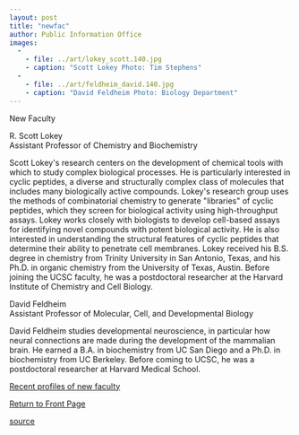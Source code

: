 ```yaml
---
layout: post
title: "newfac"
author: Public Information Office
images:
  -
    - file: ../art/lokey_scott.140.jpg
    - caption: "Scott Lokey Photo: Tim Stephens"
  -
    - file: ../art/feldheim_david.140.jpg
    - caption: "David Feldheim Photo: Biology Department"
---
```


New Faculty

R. Scott Lokey  
Assistant Professor of Chemistry and Biochemistry

Scott Lokey's research centers on the development of chemical tools with which to study complex biological processes. He is particularly interested in cyclic peptides, a diverse and structurally complex class of molecules that includes many biologically active compounds. Lokey's research group uses the methods of combinatorial chemistry to generate "libraries" of cyclic peptides, which they screen for biological activity using high-throughput assays. Lokey works closely with biologists to develop cell-based assays for identifying novel compounds with potent biological activity. He is also interested in understanding the structural features of cyclic peptides that determine their ability to penetrate cell membranes. Lokey received his B.S. degree in chemistry from Trinity University in San Antonio, Texas, and his Ph.D. in organic chemistry from the University of Texas, Austin. Before joining the UCSC faculty, he was a postdoctoral researcher at the Harvard Institute of Chemistry and Cell Biology.

David Feldheim  
Assistant Professor of Molecular, Cell, and Developmental Biology  

David Feldheim studies developmental neuroscience, in particular how neural connections are made during the development of the mammalian brain. He earned a B.A. in biochemistry from UC San Diego and a Ph.D. in biochemistry from UC Berkeley. Before coming to UCSC, he was a postdoctoral researcher at Harvard Medical School.

  
  

[Recent profiles of new faculty][1]

[Return to Front Page][2]

[1]: http://www.ucsc.edu/currents/faculty_profiles.html
[2]: http://currents.ucsc.edu/

[source](http://www1.ucsc.edu/currents/02-03/10-07/newfac.html "Permalink to newfac")
